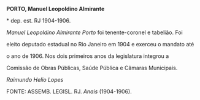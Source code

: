 **PORTO, Manuel Leopoldino Almirante**



\* dep. est. RJ 1904-1906.



*Manuel Leopoldino Almirante Porto* foi tenente-coronel e tabelião. Foi

eleito deputado estadual no Rio Janeiro em 1904 e exerceu o mandato até

o ano de 1906. Nos dois primeiros anos da legislatura integrou a

Comissão de Obras Públicas, Saúde Pública e Câmaras Municipais.



*Raimundo Helio Lopes*



FONTE: ASSEMB. LEGISL. RJ. *Anais* (1904-1906).

